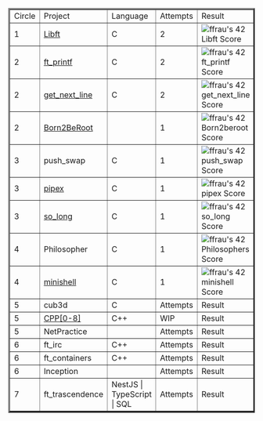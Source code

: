 <table border=3 align="center">
	<tr>
		<td>
			Circle
		</td>
		<td>
			Project
		</td>
		<td>
			Language
		</td>
		<td>
			Attempts
		</td>
		<td>
			Result
		</td>
	</tr>
	<tr>
		<td>
			1
		</td>
		<td>
			<a href="https://github.com/FranFrau/Libft">Libft</a>
		</td>
		<td>
			C
		</td>
		<td>
			2
		</td>
		<td>
			<img src="https://badge42.vercel.app/api/v2/cl3fwxmuu002509l4a9fnzm1a/project/2454261" alt="ffrau's 42 Libft Score" />
		</td>
	</tr>
	<tr>
		<td>
			2
		</td>
		<td>
			<a href="https://github.com/FranFrau/ft_printf">ft_printf</a>
		</td>
		<td>
			C
		</td>
		<td>
			2
		</td>
		<td>
			<img src="https://badge42.vercel.app/api/v2/cl3fwxmuu002509l4a9fnzm1a/project/2465569" alt="ffrau's 42 ft_printf Score" />
		</td>
	</tr>
	<tr>
		<td>
			2
		</td>
		<td>
			<a href="https://github.com/FranFrau/get_next_line">get_next_line</a>
		</td>
		<td>
			C
		</td>
		<td>
			2
		</td>
		<td>
			<img src="https://badge42.vercel.app/api/v2/cl3fwxmuu002509l4a9fnzm1a/project/2469603" alt="ffrau's 42 get_next_line Score" />
		</td>
	</tr>
	<tr>
		<td>
			2
		</td>
		<td>
			<a href="https://github.com/FranFrau/born2beroot">Born2BeRoot</a>
		</td>
		<td>
			</br>
		</td>
		<td>
			1
		</td>
		<td>
			<img src="https://badge42.vercel.app/api/v2/cl3fwxmuu002509l4a9fnzm1a/project/2476221" alt="ffrau's 42 Born2beroot Score" />
		</td>
	</tr>
	<tr>
		<td>
			3
		</td>
		<td>
			push_swap
		</td>
		<td>
			C
		</td>
		<td>
			1
		</td>
		<td>
			<img src="https://badge42.vercel.app/api/v2/cl3fwxmuu002509l4a9fnzm1a/project/2495633" alt="ffrau's 42 push_swap Score" />
		</td>
	</tr>
	<tr>
		<td>
			3
		</td>
		<td>
			<a href="https://github.com/FranFrau/pipex">pipex</a>
		</td>
		<td>
			C
		</td>
		<td>
			1
		</td>
		<td>
			<img src="https://badge42.vercel.app/api/v2/cl3fwxmuu002509l4a9fnzm1a/project/2529235" alt="ffrau's 42 pipex Score" />
		</td>
	</tr>
	<tr>
		<td>
			3
		</td>
		<td>
			<a href="https://github.com/FranFrau/so_long">so_long</a>
		</td>
		<td>
			C
		</td>
		<td>
			1
		</td>
		<td>
			<img src="https://badge42.vercel.app/api/v2/cl3fwxmuu002509l4a9fnzm1a/project/2537426" alt="ffrau's 42 so_long Score" />
		</td>
	</tr>
	<tr>
		<td>
			4
		</td>
		<td>
			Philosopher
		</td>
		<td>
			C
		</td>
		<td>
			1
		</td>
		<td>
			<img src="https://badge42.vercel.app/api/v2/cl3fwxmuu002509l4a9fnzm1a/project/2544337" alt="ffrau's 42 Philosophers Score" />
		</td>
	</tr>
	<tr>
		<td>
			4
		</td>
		<td>
			<a href="https://github.com/FranFrau/minishell">minishell</a>
		</td>
		<td>
			C
		</td>
		<td>
			1
		</td>
		<td>
			<img src="https://badge42.vercel.app/api/v2/cl3fwxmuu002509l4a9fnzm1a/project/2544338" alt="ffrau's 42 minishell Score" />
		</td>
	</tr>
	<tr>
		<td>
			5
		</td>
		<td>
			cub3d
			<!-- <a href=""> </a> -->
		</td>
		<td>
			C
		</td>
		<td>
			Attempts
		</td>
		<td>
			Result
		</td>
	</tr>
	<tr>
		<td>
			5
		</td>
		<td>
			<a href="https://github.com/FranFrau/CPP">CPP[0-8]</a>
		</td>
		<td>
			C++
		</td>
		<td>
			WIP
		</td>
		<td>
			Result
		</td>
	</tr>
	<tr>
		<td>
			5
		</td>
		<td>
			NetPractice
			<!-- <a href=""> </a> -->
		</td>
		<td>
			</br>
		</td>
		<td>
			Attempts
		</td>
		<td>
			Result
		</td>
	</tr>
	<tr>
		<td>
			6
		</td>
		<td>
			ft_irc
			<!-- <a href=""> </a> -->
		</td>
		<td>
			C++
		</td>
		<td>
			Attempts
		</td>
		<td>
			Result
		</td>
	</tr>
	<tr>
		<td>
			6
		</td>
		<td>
			ft_containers
			<!-- <a href=""> </a> -->
		</td>
		<td>
			C++
		</td>
		<td>
			Attempts
		</td>
		<td>
			Result
		</td>
	</tr>
	<tr>
		<td>
			6
		</td>
		<td>
			Inception
			<!-- <a href=""> </a> -->
		</td>
		<td>
			</br>  
		</td>
		<td>
			Attempts
		</td>
		<td>
			Result
		</td>
	</tr>
	<tr>
		<td>
			7
		</td>
		<td>
			ft_trascendence
			<!-- <a href=""> </a> -->
		</td>
		<td>
			NestJS | TypeScript | SQL
		</td>
		<td>
			Attempts
		</td>
		<td>
			Result
		</td>
	</tr>
</table>